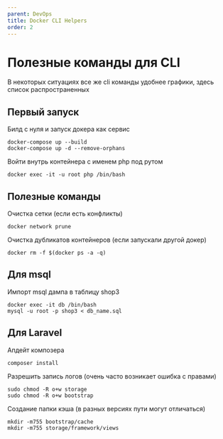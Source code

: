 ```yaml
---
parent: DevOps
title: Docker CLI Helpers
order: 2
---
```


# Полезные команды для CLI

В некоторых ситуациях все же cli команды удобнее графики, здесь список распространенных

## Первый запуск

Билд с нуля и запуск докера как сервис

```shell
docker-compose up --build
docker-compose up -d --remove-orphans
```

Войти внутрь контейнера с именем php под рутом

```shell
docker exec -it -u root php /bin/bash
```

## Полезные команды

Очистка сетки (если есть конфликты)

```shell
docker network prune
```

Очистка дубликатов контейнеров (если запускали другой докер)

```shell
docker rm -f $(docker ps -a -q)
```

## Для msql

Импорт msql дампа в таблицу shop3

```shell
docker exec -it db /bin/bash
mysql -u root -p shop3 < db_name.sql
```

## Для Laravel

Апдейт композера

```shell
composer install
```

Разрешить запись логов (очень часто возникает ошибка с правами)

```shell
sudo chmod -R o+w storage
sudo chmod -R o+w bootstrap
```

Создание папки кэша (в разных версиях пути могут отличаться)

```shell
mkdir -m755 bootstrap/cache
mkdir -m755 storage/framework/views
```
